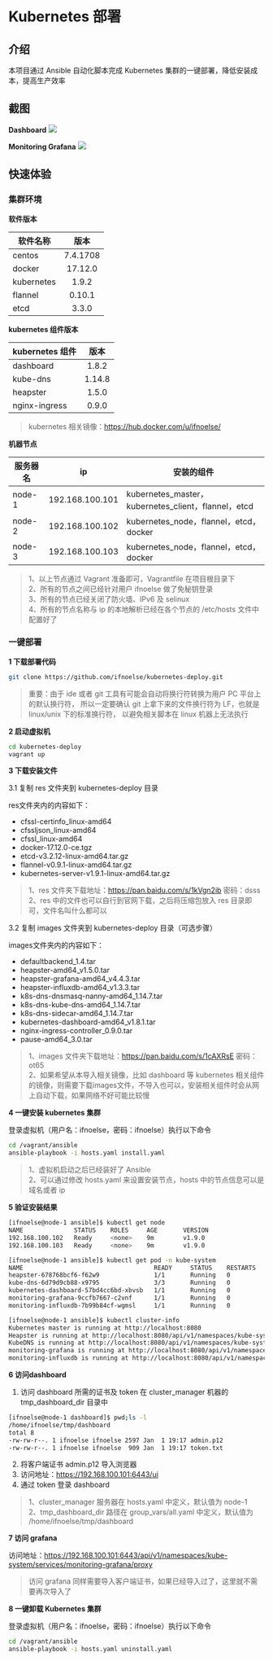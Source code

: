 # Kubernetes 部署

## 介绍

本项目通过 Ansible 自动化脚本完成 Kubernetes 集群的一键部署，降低安装成本，提高生产效率

## 截图

**Dashboard**
![](docs/img/dashboard_node.png)

**Monitoring Grafana**
![](docs/img/monitoring_grafana.png)

##  快速体验

### 集群环境

**软件版本**

| 软件名称        | 版本           |
| ------------- |:-------------:|
| centos      | 7.4.1708 |
| docker      | 17.12.0   |
| kubernetes      | 1.9.2 |
| flannel      | 0.10.1    |
| etcd      | 3.3.0    |

**kubernetes 组件版本**

| kubernetes 组件        | 版本           |
| ------------- |:-------------:|
| dashboard      | 1.8.2 |
| kube-dns      | 1.14.8   |
| heapster      | 1.5.0 |
| nginx-ingress      | 0.9.0    |

> kubernetes 相关镜像：https://hub.docker.com/u/ifnoelse/

**机器节点**

| 服务器名      | ip           | 安装的组件           |
| ------------- | ------------- |-------------|
| node-1      | 192.168.100.101 |kubernetes_master，kubernetes_client，flannel，etcd|
| node-2      | 192.168.100.102 |kubernetes_node，flannel，etcd，docker|
| node-3      | 192.168.100.103 |kubernetes_node，flannel，etcd，docker|

> 1、以上节点通过 Vagrant 准备即可，Vagrantfile 在项目根目录下 <br />
> 2、所有的节点之间已经针对用户 ifnoelse 做了免秘钥登录 <br />
> 3、所有的节点已经关闭了防火墙、IPv6 及 selinux <br />
> 4、所有的节点名称与 ip 的本地解析已经在各个节点的 /etc/hosts 文件中配置好了

### 一键部署

**1 下载部署代码**

``` bash
git clone https://github.com/ifnoelse/kubernetes-deploy.git
```
> 重要：由于 ide 或者 git 工具有可能会自动将换行符转换为用户 PC 平台上的默认换行符，
所以一定要确认 git 上拿下来的文件换行符为 LF，也就是 linux/unix 下的标准换行符，
以避免相关脚本在 linux 机器上无法执行

**2 启动虚拟机**

``` bash
cd kubernetes-deploy
vagrant up
```

**3 下载安装文件**

3.1 复制 res 文件夹到 kubernetes-deploy 目录

res文件夹内的内容如下：
- cfssl-certinfo_linux-amd64
- cfssljson_linux-amd64
- cfssl_linux-amd64
- docker-17.12.0-ce.tgz
- etcd-v3.2.12-linux-amd64.tar.gz
- flannel-v0.9.1-linux-amd64.tar.gz
- kubernetes-server-v1.9.1-linux-amd64.tar.gz

> 1、res 文件夹下载地址：https://pan.baidu.com/s/1kVgn2ib 密码：dsss <br />
> 2、res 中的文件也可以自行到官网下载，之后将压缩包放入 res 目录即可，文件名叫什么都可以
    
3.2 复制 images 文件夹到 kubernetes-deploy 目录（可选步骤）

images文件夹内的内容如下：
- defaultbackend_1.4.tar
- heapster-amd64_v1.5.0.tar
- heapster-grafana-amd64_v4.4.3.tar
- heapster-influxdb-amd64_v1.3.3.tar
- k8s-dns-dnsmasq-nanny-amd64_1.14.7.tar
- k8s-dns-kube-dns-amd64_1.14.7.tar
- k8s-dns-sidecar-amd64_1.14.7.tar
- kubernetes-dashboard-amd64_v1.8.1.tar
- nginx-ingress-controller_0.9.0.tar
- pause-amd64_3.0.tar

> 1、images 文件夹下载地址：https://pan.baidu.com/s/1cAXRsE 密码：ot65 <br />
> 2、如果希望从本导入相关镜像，比如 dashboard 等 kubernetes 相关组件的镜像，则需要下载images文件，不导入也可以，安装相关组件时会从网上自动下载，如果网络不好可能比较慢

**4 一键安装 kubernetes 集群**

登录虚拟机（用户名：ifnoelse，密码：ifnoelse）执行以下命令
``` bash
cd /vagrant/ansible
ansible-playbook -i hosts.yaml install.yaml
```

> 1、虚拟机启动之后已经装好了 Ansible <br />
> 2、可以通过修改 hosts.yaml 来设置安装节点，hosts 中的节点信息可以是域名或者 ip

**5 验证安装结果**

``` bash
[ifnoelse@node-1 ansible]$ kubectl get node
NAME              STATUS    ROLES     AGE       VERSION
192.168.100.102   Ready     <none>    9m        v1.9.0
192.168.100.103   Ready     <none>    9m        v1.9.0
```

``` bash
[ifnoelse@node-1 ansible]$ kubectl get pod -n kube-system
NAME                                    READY     STATUS    RESTARTS   AGE
heapster-678768bcf6-f62w9               1/1       Running   0          1m
kube-dns-6d79d9cb88-x9795               3/3       Running   0          1m
kubernetes-dashboard-57bd4cc6bd-xbvsb   1/1       Running   0          1m
monitoring-grafana-9ccfb7667-c2vnf      1/1       Running   0          1m
monitoring-influxdb-7b99b84cf-wgmsl     1/1       Running   0          1m
```

``` bash
[ifnoelse@node-1 ansible]$ kubectl cluster-info
Kubernetes master is running at http://localhost:8080
Heapster is running at http://localhost:8080/api/v1/namespaces/kube-system/services/heapster/proxy
KubeDNS is running at http://localhost:8080/api/v1/namespaces/kube-system/services/kube-dns:dns/proxy
monitoring-grafana is running at http://localhost:8080/api/v1/namespaces/kube-system/services/monitoring-grafana/proxy
monitoring-influxdb is running at http://localhost:8080/api/v1/namespaces/kube-system/services/monitoring-influxdb/proxy
```

**6 访问dashboard**

1. 访问 dashboard 所需的证书及 token 在 cluster_manager 机器的 tmp_dashboard_dir 目录中

``` bash
[ifnoelse@node-1 dashboard]$ pwd;ls -l
/home/ifnoelse/tmp/dashboard
total 8
-rw-rw-r--. 1 ifnoelse ifnoelse 2597 Jan  1 19:17 admin.p12
-rw-rw-r--. 1 ifnoelse ifnoelse  909 Jan  1 19:17 token.txt
```

2. 将客户端证书 admin.p12 导入浏览器
3. 访问地址：https://192.168.100.101:6443/ui
4. 通过 token 登录 dashboard

> 1、cluster_manager 服务器在 hosts.yaml 中定义，默认值为 node-1 <br />
> 2、tmp_dashboard_dir 路径在 group_vars/all.yaml 中定义，默认值为 /home/ifnoelse/tmp/dashboard

**7 访问 grafana**

访问地址：https://192.168.100.101:6443/api/v1/namespaces/kube-system/services/monitoring-grafana/proxy

> 访问 grafana 同样需要导入客户端证书，如果已经导入过了，这里就不需要再次导入了

**8 一键卸载 Kubernetes 集群**

登录虚拟机（用户名：ifnoelse，密码：ifnoelse）执行以下命令
``` bash
cd /vagrant/ansible
ansible-playbook -i hosts.yaml uninstall.yaml
```